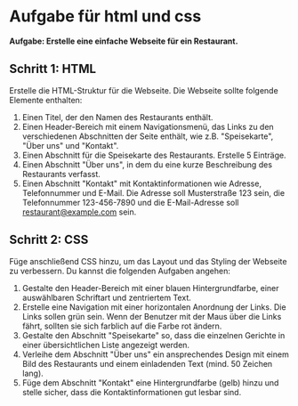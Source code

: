 # Aufgabe für html und css
**Aufgabe: Erstelle eine einfache Webseite für ein Restaurant.**

## Schritt 1: HTML
Erstelle die HTML-Struktur für die Webseite. Die Webseite sollte folgende Elemente enthalten:

1. Einen Titel, der den Namen des Restaurants enthält.
2. Einen Header-Bereich mit einem Navigationsmenü, das Links zu den verschiedenen Abschnitten der Seite enthält, wie z.B. "Speisekarte", "Über uns" und "Kontakt".
3. Einen Abschnitt für die Speisekarte des Restaurants. Erstelle 5 Einträge.
4. Einen Abschnitt "Über uns", in dem du eine kurze Beschreibung des Restaurants verfasst.
5. Einen Abschnitt "Kontakt" mit Kontaktinformationen wie Adresse, Telefonnummer und E-Mail. Die Adresse soll Musterstraße 123 sein, die Telefonnummer 123-456-7890 und die E-Mail-Adresse soll restaurant@example.com sein.

## Schritt 2: CSS
Füge anschließend CSS hinzu, um das Layout und das Styling der Webseite zu verbessern. Du kannst die folgenden Aufgaben angehen:

1. Gestalte den Header-Bereich mit einer blauen Hintergrundfarbe, einer auswählbaren Schriftart und zentriertem Text.
2. Erstelle eine Navigation mit einer horizontalen Anordnung der Links. Die Links sollen grün sein. Wenn der Benutzer mit der Maus über die Links fährt, sollten sie sich farblich auf die Farbe rot ändern.
3. Gestalte den Abschnitt "Speisekarte" so, dass die einzelnen Gerichte in einer übersichtlichen Liste angezeigt werden.
4. Verleihe dem Abschnitt "Über uns" ein ansprechendes Design mit einem Bild des Restaurants und einem einladenden Text (mind. 50 Zeichen lang).
5. Füge dem Abschnitt "Kontakt" eine Hintergrundfarbe (gelb) hinzu und stelle sicher, dass die Kontaktinformationen gut lesbar sind.